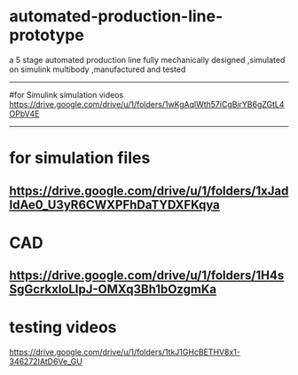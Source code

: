 # automated-production-line-prototype
 a 5 stage automated production line fully  mechanically designed ,simulated on simulink multibody ,manufactured and tested
 
-------------------------------------
 #for Simulink simulation videos 
 https://drive.google.com/drive/u/1/folders/1wKgAqlWth57iCgBirYB6gZGtL4OPbV4E
 
 
--------------------------------
 # for simulation files
 https://drive.google.com/drive/u/1/folders/1xJadIdAe0_U3yR6CWXPFhDaTYDXFKqya
---------------------------------------------------
# CAD 
 https://drive.google.com/drive/u/1/folders/1H4sSgGcrkxloLIpJ-OMXq3Bh1bOzgmKa
-------------------------------------------
# testing videos 
 https://drive.google.com/drive/u/1/folders/1tkJ1GHcBETHV8x1-346272IAtD6Ve_GU
